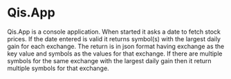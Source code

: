 ﻿# Qis.App

Qis.App is a console application.
When started it asks a date to fetch stock prices.
If the date entered is valid it returns symbol(s) with the largest daily gain for each exchange.
The return is in json format having exchange as the key value and symbols as the values for that exchange.
If there are multiple symbols for the same exchange with the largest daily gain then it return multiple symbols for that exchange.


